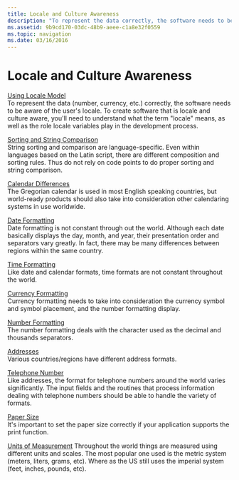 ```yaml
---
title: Locale and Culture Awareness
description: "To represent the data correctly, the software needs to be aware of the user's locale."
ms.assetid: 9b9cd170-03dc-48b9-aeee-c1a8e32f0559
ms.topic: navigation
ms.date: 03/16/2016
---
```


# Locale and Culture Awareness

[Using Locale Model](/globalization/locale/locale-model)  
To represent the data (number, currency, etc.) correctly, the software needs to be aware of the user's locale. To create software that is locale and culture aware, you'll need to understand what the term "locale" means, as well as the role locale variables play in the development process.

[Sorting and String Comparison](/globalization/locale/sorting-and-string-comparison)  
String sorting and comparison are language-specific. Even within languages based on the Latin script, there are different composition and sorting rules. Thus do not rely on code points to do proper sorting and string comparison.

[Calendar Differences](/globalization/locale/calendar-differences)  
The Gregorian calendar is used in most English speaking countries, but world-ready products should also take into consideration other calendaring systems in use worldwide.

[Date Formatting](/globalization/locale/date-formatting)  
Date formatting is not constant through out the world. Although each date basically displays the day, month, and year, their presentation order and separators vary greatly. In fact, there may be many differences between regions within the same country.

[Time Formatting](/globalization/locale/time-formatting)  
Like date and calendar formats, time formats are not constant throughout the world.

[Currency Formatting](/globalization/locale/currency-formatting)  
Currency formatting needs to take into consideration the currency symbol and symbol placement, and the number formatting display.

[Number Formatting](/globalization/locale/number-formatting)  
The number formatting deals with the character used as the decimal and thousands separators.

[Addresses](/globalization/locale/addresses)  
Various countries/regions have different address formats.

[Telephone Number](/globalization/locale/telephone-number)  
Like addresses, the format for telephone numbers around the world varies significantly. The input fields and the routines that process information dealing with telephone numbers should be able to handle the variety of formats.

[Paper Size](/globalization/locale/paper-size)  
It's important to set the paper size correctly if your application supports the print function.

[Units of Measurement](/globalization/locale/units-of-measurement)
Throughout the world things are measured using different units and scales. The most popular one used is the metric system (meters, liters, grams, etc). Where as the US still uses the imperial system (feet, inches, pounds, etc).
